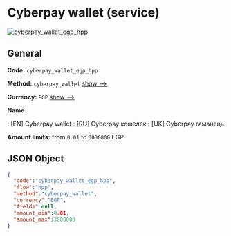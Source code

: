 
# Сyberpay wallet (service) 
![cyberpay_wallet_egp_hpp](https://static.openfintech.io/payment_methods/cyberpay_wallet_egp_hpp/logo.svg?w=400&c=v0.59.26#w200)  

## General 
 
**Code:** `cyberpay_wallet_egp_hpp` 
 
**Method:** `cyberpay_wallet` 
 [show -->](/payment-methods/cyberpay_wallet/) 
 
**Currency:** `EGP` [show -->](/currencies/EGP/) 
 
**Name:** 
 
:	[EN] Сyberpay wallet 
:	[RU] Сyberpay кошелек 
:	[UK] Сyberpay гаманець 
 
**Amount limits:** from `0.01` to `3000000` EGP 

## JSON Object 

```json
{
  "code":"cyberpay_wallet_egp_hpp",
  "flow":"hpp",
  "method":"cyberpay_wallet",
  "currency":"EGP",
  "fields":null,
  "amount_min":0.01,
  "amount_max":3000000
}
```  
